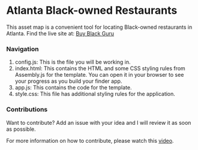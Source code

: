 # Atlanta Black-owned Restaurants

This asset map is a convenient tool for locating Black-owned
restaurants in Atlanta. Find the live site at: [Buy Black Guru](https://www.buyblack.guru/)

### Navigation

1. config.js: This is the file you will be working in.
2. index.html: This contains the HTML and some CSS styling rules from Assembly.js for the template. You can open it in your browser to see your progress as you build your finder app.
3. app.js: This contains the code for the template. 
4. style.css: This file has additional styling rules for the application. 

### Contributions

Want to contribute? Add an issue with your idea and I will review
it as soon as possible.

For more information on how to contribute, please watch this 
[video](https://youtu.be/jZtECuvNRiw).
